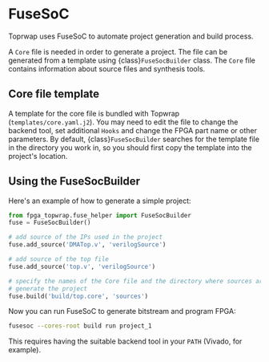 # FuseSoC

Toprwap uses FuseSoC to automate project generation and build process.

A `Core` file is needed in order to generate a project. The file can be generated from a template using {class}`FuseSocBuilder` class. The `Core` file contains information about source files and synthesis tools.

## Core file template

A template for the core file is bundled with Topwrap (`templates/core.yaml.j2`).
You may need to edit the file to change the backend tool, set additional `Hooks` and change the FPGA part name or other parameters.
By default, {class}`FuseSocBuilder` searches for the template file in the directory you work in, so you should first copy the template into the project's location.

## Using the FuseSocBuilder

Here's an example of how to generate a simple project:

```python
from fpga_topwrap.fuse_helper import FuseSocBuilder
fuse = FuseSocBuilder()

# add source of the IPs used in the project
fuse.add_source('DMATop.v', 'verilogSource')

# add source of the top file
fuse.add_source('top.v', 'verilogSource')

# specify the names of the Core file and the directory where sources are stored
# generate the project
fuse.build('build/top.core', 'sources')
```

Now you can run FuseSoC to generate bitstream and program FPGA:

```bash
fusesoc --cores-root build run project_1
```

This requires having the suitable backend tool in your `PATH` (Vivado, for example).
